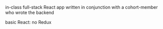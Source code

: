 in-class full-stack React app written in conjunction with a cohort-member who wrote the backend

basic React: no Redux
